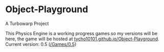 # Object-Playground
A Turbowarp Project

This Physics Engine is a working progress games so my versions will be here, the game will be hosted at [tycho10101.github.io/Object-Playground](tycho10101.github.io/Object-Playground).
Current version: 0.5 ([/Games/0.5](tycho10101.github.io/Object-Playground/Games/0.5))
